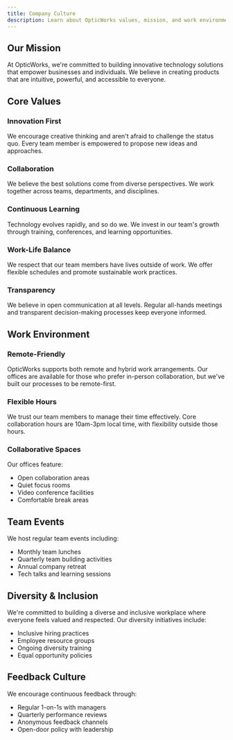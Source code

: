 ```yaml
---
title: Company Culture
description: Learn about OpticWorks values, mission, and work environment.
---
```


## Our Mission

At OpticWorks, we're committed to building innovative technology solutions that empower businesses and individuals. We believe in creating products that are intuitive, powerful, and accessible to everyone.

## Core Values

### Innovation First
We encourage creative thinking and aren't afraid to challenge the status quo. Every team member is empowered to propose new ideas and approaches.

### Collaboration
We believe the best solutions come from diverse perspectives. We work together across teams, departments, and disciplines.

### Continuous Learning
Technology evolves rapidly, and so do we. We invest in our team's growth through training, conferences, and learning opportunities.

### Work-Life Balance
We respect that our team members have lives outside of work. We offer flexible schedules and promote sustainable work practices.

### Transparency
We believe in open communication at all levels. Regular all-hands meetings and transparent decision-making processes keep everyone informed.

## Work Environment

### Remote-Friendly
OpticWorks supports both remote and hybrid work arrangements. Our offices are available for those who prefer in-person collaboration, but we've built our processes to be remote-first.

### Flexible Hours
We trust our team members to manage their time effectively. Core collaboration hours are 10am-3pm local time, with flexibility outside those hours.

### Collaborative Spaces
Our offices feature:
- Open collaboration areas
- Quiet focus rooms
- Video conference facilities
- Comfortable break areas

## Team Events

We host regular team events including:
- Monthly team lunches
- Quarterly team building activities
- Annual company retreat
- Tech talks and learning sessions

## Diversity & Inclusion

We're committed to building a diverse and inclusive workplace where everyone feels valued and respected. Our diversity initiatives include:
- Inclusive hiring practices
- Employee resource groups
- Ongoing diversity training
- Equal opportunity policies

## Feedback Culture

We encourage continuous feedback through:
- Regular 1-on-1s with managers
- Quarterly performance reviews
- Anonymous feedback channels
- Open-door policy with leadership
